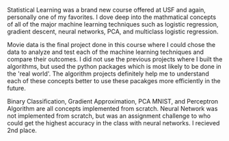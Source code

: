 Statistical Learning was a brand new course offered at USF and again, personally one of my favorites. I dove deep into the mathmatical concepts of all of the major machine learning techniques such as logistic regression, gradient descent, neural networks, PCA, and multiclass logistic regression.

Movie data is the final project done in this course where I could chose the data to analyze and test each of the machine learning techniques and compare 
their outcomes. I did not use the previous projects  where I built the algorithms, but used the python packages which is most likely to be done in the 'real world'. The algorithm projects definitely help me to understand each of these concepts better to use these pacakges more efficiently in the future.

Binary Classification, Gradient Approximation, PCA MNIST, and Perceptron Algorithm are all concepts implemented from scratch.
Neural Network was not implemented from scratch, but was an assignment challenge to who could get the highest accuracy in the class with neural networks. I recieved 2nd place.
